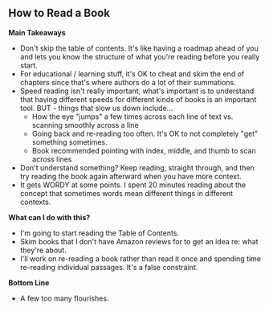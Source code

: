 ## How to Read a Book

**Main Takeaways**
- Don't skip the table of contents. It's like having a roadmap ahead of you and lets you know the structure of what you're reading before you really start.
- For educational / learning stuff, it's OK to cheat and skim the end of chapters since that's where authors do a lot of their summations.
- Speed reading isn't really important, what's important is to understand that having different speeds for different kinds of books is an important tool. BUT - things that slow us down include...
	- How the eye "jumps" a few times across each line of text vs. scanning smoothly across a line
	- Going back and re-reading too often. It's OK to not completely "get" something sometimes.
	- Book recommended pointing with index, middle, and thumb to scan across lines
- Don't understand something? Keep reading, straight through, and then try reading the book again afterward when you have more context.
- It gets WORDY at some points. I spent 20 minutes reading about the concept that sometimes words mean different things in different contexts.

**What can I do with this?**
- I'm going to start reading the Table of Contents.
- Skim books that I don't have Amazon reviews for to get an idea re: what they're about.
- I'll work on re-reading a book rather than read it once and spending time re-reading individual passages. It's a false  constraint.

**Bottom Line**
- A few too many flourishes. 
<!--stackedit_data:
eyJoaXN0b3J5IjpbNDY3Mzc1MTk0LDE1ODI1OTczMjMsNjEwOT
kxMDUzXX0=
-->